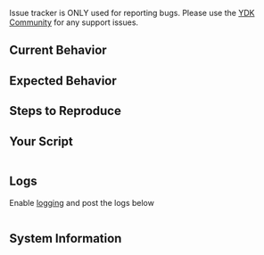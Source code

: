 Issue tracker is ONLY used for reporting bugs. Please use the [YDK Community](https://communities.cisco.com/community/developer/ydk) for any support issues.

## Current Behavior



## Expected Behavior



## Steps to Reproduce



## Your Script

<!--- copy paste your script below -->
```

```

## Logs
Enable [logging](http://ydk.cisco.com/py/docs/guides/introduction.html#logging) and post the logs below

<!--- copy paste your logs below -->

```

```

## System Information
<!-- Please include python version, operating system and processor architecture -->


